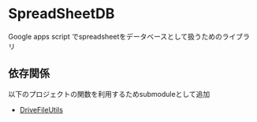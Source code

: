 # SpreadSheetDB

Google apps script でspreadsheetをデータベースとして扱うためのライブラリ

## 依存関係

以下のプロジェクトの関数を利用するためsubmoduleとして追加

* [DriveFileUtils](https://github.com/KentaTsujii/DriveFileUtils)
